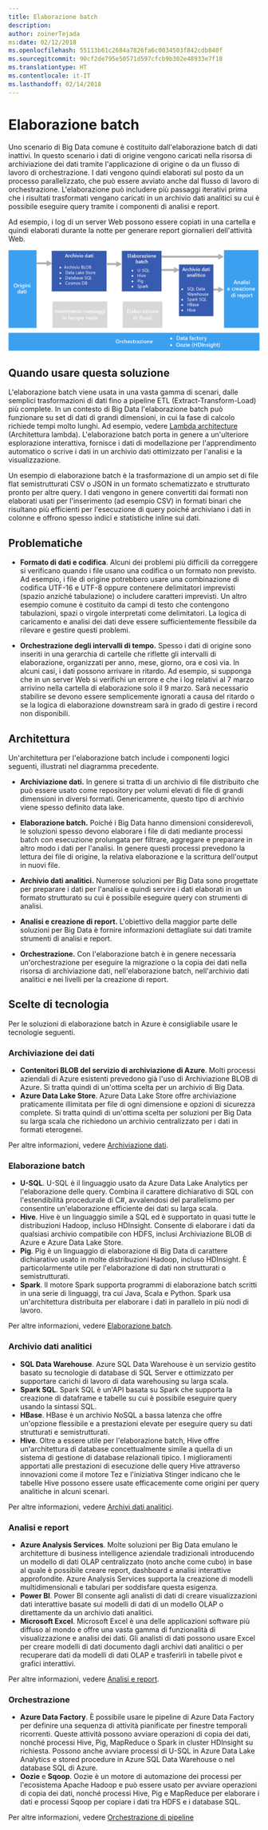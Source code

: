 ```yaml
---
title: Elaborazione batch
description: 
author: zoinerTejada
ms:date: 02/12/2018
ms.openlocfilehash: 55113b61c2684a7826fa6c0034503f842cdb840f
ms.sourcegitcommit: 90cf2de795e50571d597cfcb9b302e48933e7f18
ms.translationtype: HT
ms.contentlocale: it-IT
ms.lasthandoff: 02/14/2018
---
```

# <a name="batch-processing"></a>Elaborazione batch

Uno scenario di Big Data comune è costituito dall'elaborazione batch di dati inattivi. In questo scenario i dati di origine vengono caricati nella risorsa di archiviazione dei dati tramite l'applicazione di origine o da un flusso di lavoro di orchestrazione. I dati vengono quindi elaborati sul posto da un processo parallelizzato, che può essere avviato anche dal flusso di lavoro di orchestrazione. L'elaborazione può includere più passaggi iterativi prima che i risultati trasformati vengano caricati in un archivio dati analitici su cui è possibile eseguire query tramite i componenti di analisi e report.

Ad esempio, i log di un server Web possono essere copiati in una cartella e quindi elaborati durante la notte per generare report giornalieri dell'attività Web.

![](./images/batch-pipeline.png)

## <a name="when-to-use-this-solution"></a>Quando usare questa soluzione

L'elaborazione batch viene usata in una vasta gamma di scenari, dalle semplici trasformazioni di dati fino a pipeline ETL (Extract-Transform-Load) più complete. In un contesto di Big Data l'elaborazione batch può funzionare su set di dati di grandi dimensioni, in cui la fase di calcolo richiede tempi molto lunghi. Ad esempio, vedere [Lambda architecture](../concepts/big-data.md##lambda-architecture) (Architettura lambda). L'elaborazione batch porta in genere a un'ulteriore esplorazione interattiva, fornisce i dati di modellazione per l'apprendimento automatico o scrive i dati in un archivio dati ottimizzato per l'analisi e la visualizzazione.

Un esempio di elaborazione batch è la trasformazione di un ampio set di file flat semistrutturati CSV o JSON in un formato schematizzato e strutturato pronto per altre query. I dati vengono in genere convertiti dai formati non elaborati usati per l'inserimento (ad esempio CSV) in formati binari che risultano più efficienti per l'esecuzione di query poiché archiviano i dati in colonne e offrono spesso indici e statistiche inline sui dati.

## <a name="challenges"></a>Problematiche

- **Formato di dati e codifica**. Alcuni dei problemi più difficili da correggere si verificano quando i file usano una codifica o un formato non previsto. Ad esempio, i file di origine potrebbero usare una combinazione di codifica UTF-16 e UTF-8 oppure contenere delimitatori imprevisti (spazio anziché tabulazione) o includere caratteri imprevisti. Un altro esempio comune è costituito da campi di testo che contengono tabulazioni, spazi o virgole interpretati come delimitatori. La logica di caricamento e analisi dei dati deve essere sufficientemente flessibile da rilevare e gestire questi problemi.

- **Orchestrazione degli intervalli di tempo.** Spesso i dati di origine sono inseriti in una gerarchia di cartelle che riflette gli intervalli di elaborazione, organizzati per anno, mese, giorno, ora e così via. In alcuni casi, i dati possono arrivare in ritardo. Ad esempio, si supponga che in un server Web si verifichi un errore e che i log relativi al 7 marzo arrivino nella cartella di elaborazione solo il 9 marzo. Sarà necessario stabilire se devono essere semplicemente ignorati a causa del ritardo o se la logica di elaborazione downstream sarà in grado di gestire i record non disponibili.

## <a name="architecture"></a>Architettura

Un'architettura per l'elaborazione batch include i componenti logici seguenti, illustrati nel diagramma precedente.

- **Archiviazione dati.** In genere si tratta di un archivio di file distribuito che può essere usato come repository per volumi elevati di file di grandi dimensioni in diversi formati. Genericamente, questo tipo di archivio viene spesso definito data lake. 

- **Elaborazione batch.** Poiché i Big Data hanno dimensioni considerevoli, le soluzioni spesso devono elaborare i file di dati mediante processi batch con esecuzione prolungata per filtrare, aggregare e preparare in altro modo i dati per l'analisi. In genere questi processi prevedono la lettura dei file di origine, la relativa elaborazione e la scrittura dell'output in nuovi file. 

- **Archivio dati analitici.** Numerose soluzioni per Big Data sono progettate per preparare i dati per l'analisi e quindi servire i dati elaborati in un formato strutturato su cui è possibile eseguire query con strumenti di analisi. 

- **Analisi e creazione di report.** L'obiettivo della maggior parte delle soluzioni per Big Data è fornire informazioni dettagliate sui dati tramite strumenti di analisi e report. 

- **Orchestrazione.** Con l'elaborazione batch è in genere necessaria un'orchestrazione per eseguire la migrazione o la copia dei dati nella risorsa di archiviazione dati, nell'elaborazione batch, nell'archivio dati analitici e nei livelli per la creazione di report.

## <a name="technology-choices"></a>Scelte di tecnologia

Per le soluzioni di elaborazione batch in Azure è consigliabile usare le tecnologie seguenti.

### <a name="data-storage"></a>Archiviazione dei dati

- **Contenitori BLOB del servizio di archiviazione di Azure**. Molti processi aziendali di Azure esistenti prevedono già l'uso di Archiviazione BLOB di Azure. Si tratta quindi di un'ottima scelta per un archivio di Big Data.
- **Azure Data Lake Store**. Azure Data Lake Store offre archiviazione praticamente illimitata per file di ogni dimensione e opzioni di sicurezza complete. Si tratta quindi di un'ottima scelta per soluzioni per Big Data su larga scala che richiedono un archivio centralizzato per i dati in formati eterogenei.

Per altre informazioni, vedere [Archiviazione dati](../technology-choices/data-storage.md).

### <a name="batch-processing"></a>Elaborazione batch

- **U-SQL**. U-SQL è il linguaggio usato da Azure Data Lake Analytics per l'elaborazione delle query. Combina il carattere dichiarativo di SQL con l'estendibilità procedurale di C#, avvalendosi del parallelismo per consentire un'elaborazione efficiente dei dati su larga scala.
- **Hive**. Hive è un linguaggio simile a SQL ed è supportato in quasi tutte le distribuzioni Hadoop, incluso HDInsight. Consente di elaborare i dati da qualsiasi archivio compatibile con HDFS, inclusi Archiviazione BLOB di Azure e Azure Data Lake Store.
- **Pig**. Pig è un linguaggio di elaborazione di Big Data di carattere dichiarativo usato in molte distribuzioni Hadoop, incluso HDInsight. È particolarmente utile per l'elaborazione di dati non strutturati o semistrutturati.
- **Spark**. Il motore Spark supporta programmi di elaborazione batch scritti in una serie di linguaggi, tra cui Java, Scala e Python. Spark usa un'architettura distribuita per elaborare i dati in parallelo in più nodi di lavoro.

Per altre informazioni, vedere [Elaborazione batch](../technology-choices/batch-processing.md).

### <a name="analytical-data-store"></a>Archivio dati analitici

- **SQL Data Warehouse**. Azure SQL Data Warehouse è un servizio gestito basato su tecnologie di database di SQL Server e ottimizzato per supportare carichi di lavoro di data warehousing su larga scala.
- **Spark SQL**. Spark SQL è un'API basata su Spark che supporta la creazione di dataframe e tabelle su cui è possibile eseguire query usando la sintassi SQL.
- **HBase**. HBase è un archivio NoSQL a bassa latenza che offre un'opzione flessibile e a prestazioni elevate per eseguire query su dati strutturati e semistrutturati.
- **Hive**. Oltre a essere utile per l'elaborazione batch, Hive offre un'architettura di database concettualmente simile a quella di un sistema di gestione di database relazionali tipico. I miglioramenti apportati alle prestazioni di esecuzione delle query Hive attraverso innovazioni come il motore Tez e l'iniziativa Stinger indicano che le tabelle Hive possono essere usate efficacemente come origini per query analitiche in alcuni scenari.

Per altre informazioni, vedere [Archivi dati analitici](../technology-choices/analytical-data-stores.md).

### <a name="analytics-and-reporting"></a>Analisi e report

- **Azure Analysis Services**. Molte soluzioni per Big Data emulano le architetture di business intelligence aziendale tradizionali introducendo un modello di dati OLAP centralizzato (noto anche come cubo) in base al quale è possibile creare report, dashboard e analisi interattive approfondite. Azure Analysis Services supporta la creazione di modelli multidimensionali e tabulari per soddisfare questa esigenza.
- **Power BI**. Power BI consente agli analisti di dati di creare visualizzazioni dati interattive basate sui modelli di dati di un modello OLAP o direttamente da un archivio dati analitici.
- **Microsoft Excel**. Microsoft Excel è una delle applicazioni software più diffuso al mondo e offre una vasta gamma di funzionalità di visualizzazione e analisi dei dati. Gli analisti di dati possono usare Excel per creare modelli di dati documento dagli archivi dati analitici o per recuperare dati da modelli di dati OLAP e trasferirli in tabelle pivot e grafici interattivi.

Per altre informazioni, vedere [Analisi e report](../technology-choices/analysis-visualizations-reporting.md).

### <a name="orchestration"></a>Orchestrazione

- **Azure Data Factory**. È possibile usare le pipeline di Azure Data Factory per definire una sequenza di attività pianificate per finestre temporali ricorrenti. Queste attività possono avviare operazioni di copia dei dati, nonché processi Hive, Pig, MapReduce o Spark in cluster HDInsight su richiesta. Possono anche avviare processi di U-SQL in Azure Data Lake Analytics e stored procedure in Azure SQL Data Warehouse o nel database SQL di Azure.
- **Oozie** e **Sqoop**. Oozie è un motore di automazione dei processi per l'ecosistema Apache Hadoop e può essere usato per avviare operazioni di copia dei dati, nonché processi Hive, Pig e MapReduce per elaborare i dati e processi Sqoop per copiare i dati tra HDFS e i database SQL.

Per altre informazioni, vedere [Orchestrazione di pipeline](../technology-choices/pipeline-orchestration-data-movement.md)